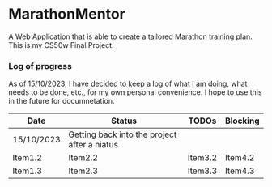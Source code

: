 # MarathonMentor
A Web Application that is able to create a tailored Marathon training plan. This is my CS50w Final Project.

### Log of progress
As of 15/10/2023, I have decided to keep a log of what I am doing, what needs to be done, etc., for my own personal convenience. I hope to use this in the future
for documnetation.

| **Date**    | **Status**    | **TODOs**    | **Blocking**    |
|---------------- | --------------- | --------------- | --------------- |
| 15/10/2023    | Getting back into the project after a hiatus    |     |     |
| Item1.2    | Item2.2   | Item3.2   | Item4.2   |
| Item1.3   | Item2.3   | Item3.3   | Item4.3   |

